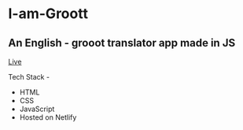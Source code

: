 # I-am-Groott

## An English - grooot translator app made in JS

[Live](https://dcs-groot.netlify.app/)

Tech Stack -

- HTML
- CSS
- JavaScript
- Hosted on Netlify
